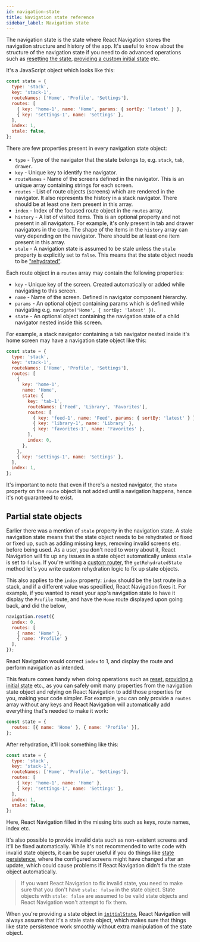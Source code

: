 ```yaml
---
id: navigation-state
title: Navigation state reference
sidebar_label: Navigation state
---
```


The navigation state is the state where React Navigation stores the navigation structure and history of the app. It's useful to know about the structure of the navigation state if you need to do advanced operations such as [resetting the state](navigation-actions.md#reset), [providing a custom initial state](navigation-container.md#initial-state) etc.

It's a JavaScript object which looks like this:

```js
const state = {
  type: 'stack',
  key: 'stack-1',
  routeNames: ['Home', 'Profile', 'Settings'],
  routes: [
    { key: 'home-1', name: 'Home', params: { sortBy: 'latest' } },
    { key: 'settings-1', name: 'Settings' },
  ],
  index: 1,
  stale: false,
};
```

There are few properties present in every navigation state object:

- `type` - Type of the navigator that the state belongs to, e.g. `stack`, `tab`, `drawer`.
- `key` - Unique key to identify the navigator.
- `routeNames` - Name of the screens defined in the navigator. This is an unique array containing strings for each screen.
- `routes` - List of route objects (screens) which are rendered in the navigator. It also represents the history in a stack navigator. There should be at least one item present in this array.
- `index` - Index of the focused route object in the `routes` array.
- `history` - A list of visited items. This is an optional property and not present in all navigators. For example, it's only present in tab and drawer navigators in the core. The shape of the items in the `history` array can vary depending on the navigator. There should be at least one item present in this array.
- `stale` - A navigation state is assumed to be stale unless the `stale` property is explicitly set to `false`. This means that the state object needs to be ["rehydrated"](#partial-state-objects).

Each route object in a `routes` array may contain the following properties:

- `key` - Unique key of the screen. Created automatically or added while navigating to this screen.
- `name` - Name of the screen. Defined in navigator component hierarchy.
- `params` - An optional object containing params which is defined while navigating e.g. `navigate('Home', { sortBy: 'latest' })`.
- `state` - An optional object containing the navigation state of a child navigator nested inside this screen.

For example, a stack navigator containing a tab navigator nested inside it's home screen may have a navigation state object like this:

```js
const state = {
  type: 'stack',
  key: 'stack-1',
  routeNames: ['Home', 'Profile', 'Settings'],
  routes: [
    {
      key: 'home-1',
      name: 'Home',
      state: {
        key: 'tab-1',
        routeNames: ['Feed', 'Library', 'Favorites'],
        routes: [
          { key: 'feed-1', name: 'Feed', params: { sortBy: 'latest' } },
          { key: 'library-1', name: 'Library' },
          { key: 'favorites-1', name: 'Favorites' },
        ],
        index: 0,
      },
    },
    { key: 'settings-1', name: 'Settings' },
  ],
  index: 1,
};
```

It's important to note that even if there's a nested navigator, the `state` property on the `route` object is not added until a navigation happens, hence it's not guaranteed to exist.

## Partial state objects

Earlier there was a mention of `stale` property in the navigation state. A stale navigation state means that the state object needs to be rehydrated or fixed or fixed up, such as adding missing keys, removing invalid screens etc. before being used. As a user, you don't need to worry about it, React Navigation will fix up any issues in a state object automatically unless `stale` is set to `false`. If you're writing a [custom router](custom-routers.md), the `getRehydratedState` method let's you write custom rehydration logic to fix up state objects.

This also applies to the `index` property: `index` should be the last route in a stack, and if a different value was specified, React Navigation fixes it. For example, if you wanted to reset your app's navigation state to have it display the `Profile` route, and have the `Home` route displayed upon going back, and did the below,

```js
navigation.reset({
  index: 0,
  routes: [
    { name: 'Home' },
    { name: 'Profile' }
  ],
});
```

React Navigation would correct `index` to 1, and display the route and perform navigation as intended.

This feature comes handy when doing operations such as [reset](navigation-actions.md#reset), [providing a initial state](navigation-container.md#initial-state) etc., as you can safely omit many properties from the navigation state object and relying on React Navigation to add those properties for you, making your code simpler. For example, you can only provide a `routes` array without any keys and React Navigation will automatically add everything that's needed to make it work:

```js
const state = {
  routes: [{ name: 'Home' }, { name: 'Profile' }],
};
```

After rehydration, it'll look something like this:

```js
const state = {
  type: 'stack',
  key: 'stack-1',
  routeNames: ['Home', 'Profile', 'Settings'],
  routes: [
    { key: 'home-1', name: 'Home' },
    { key: 'settings-1', name: 'Settings' },
  ],
  index: 1,
  stale: false,
};
```

Here, React Navigation filled in the missing bits such as keys, route names, index etc.

It's also possible to provide invalid data such as non-existent screens and it'll be fixed automatically. While it's not recommended to write code with invalid state objects, it can be super useful if you do things like [state persistence](state-persistence.md), where the configured screens might have changed after an update, which could cause problems if React Navigation didn't fix the state object automatically.

> If you want React Navigation to fix invalid state, you need to make sure that you don't have `stale: false` in the state object. State objects with `stale: false` are assumed to be valid state objects and React Navigation won't attempt to fix them.

When you're providing a state object in [`initialState`](navigation-container.md#initial-state), React Navigation will always assume that it's a stale state object, which makes sure that things like state persistence work smoothly without extra manipulation of the state object.
